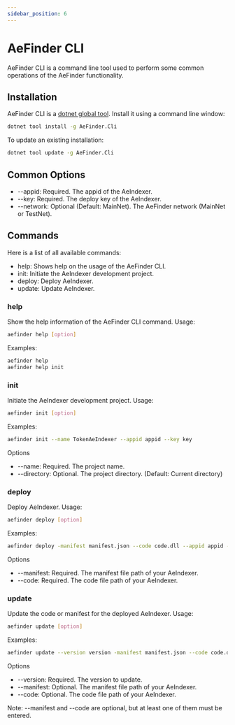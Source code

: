 ```yaml
---
sidebar_position: 6
---
```


# AeFinder CLI
AeFinder CLI is a command line tool used to perform some common operations of the AeFinder functionality.

## Installation
AeFinder CLI is a [dotnet global tool](https://learn.microsoft.com/en-us/dotnet/core/tools/global-tools). Install it using a command line window:
```bash
dotnet tool install -g AeFinder.Cli
```
To update an existing installation:
```bash
dotnet tool update -g AeFinder.Cli
```

## Common Options
- --appid: Required. The appid of the AeIndexer.
- --key: Required. The deploy key of the AeIndexer.
- --network: Optional (Default: MainNet). The AeFinder network (MainNet or TestNet).

## Commands
Here is a list of all available commands:
- help: Shows help on the usage of the AeFinder CLI.
- init: Initiate the AeIndexer development project.
- deploy: Deploy AeIndexer.
- update: Update AeIndexer.

### help
Show the help information of the AeFinder CLI command.
Usage:
```bash
aefinder help [option] 
```
Examples:
```bash
aefinder help
aefinder help init
```

### init
Initiate the AeIndexer development project.
Usage:
```bash
aefinder init [option] 
```
Examples:
```bash
aefinder init --name TokenAeIndexer --appid appid --key key
```
Options
- --name: Required. The project name.
- --directory: Optional. The project directory. (Default: Current directory)

### deploy
Deploy AeIndexer.
Usage:
```bash
aefinder deploy [option] 
```
Examples:
```bash
aefinder deploy -manifest manifest.json --code code.dll --appid appid --key key
```
Options
- --manifest: Required. The manifest file path of your AeIndexer.
- --code: Required. The code file path of your AeIndexer.

### update
Update the code or manifest for the deployed AeIndexer.
Usage:
```bash
aefinder update [option] 
```
Examples:
```bash
aefinder update --version version -manifest manifest.json --code code.dll --appid appid --key key
```
Options
- --version: Required. The version to update.
- --manifest: Optional. The manifest file path of your AeIndexer.
- --code: Optional. The code file path of your AeIndexer.

Note: --manifest and --code are optional, but at least one of them must be entered.